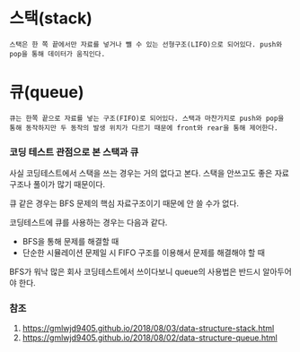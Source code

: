 # 스택(stack)

	스택은 한 쪽 끝에서만 자료를 넣거나 뺄 수 있는 선형구조(LIFO)으로 되어있다. push와 pop을 통해 데이터가 움직인다. 



# 큐(queue)

	큐는 한쪽 끝으로 자료를 넣는 구조(FIFO)로 되어있다. 스택과 마찬가지로 push와 pop을 통해 동작하지만 두 동작의 발생 위치가 다르기 때문에 front와 rear을 통해 제어한다.





### 코딩 테스트 관점으로 본 스택과 큐

사실 코딩테스트에서 스택을 쓰는 경우는 거의 없다고 본다. 스택을 안쓰고도 좋은 자료구조나 풀이가 많기 때문이다.

큐 같은 경우는 BFS 문제의 핵심 자료구조이기 때문에 안 쓸 수가 없다.

코딩테스트에 큐를 사용하는 경우는 다음과 같다.
- BFS을 통해 문제를 해결할 때
- 단순한 시뮬레이션 문제일 시 FIFO 구조를 이용해서 문제를 해결해야 할 때

BFS가 워낙 많은 회사 코딩테스트에서 쓰이다보니 queue의 사용법은 반드시 알아두어야 한다.



### 참조

1. https://gmlwjd9405.github.io/2018/08/03/data-structure-stack.html
2. https://gmlwjd9405.github.io/2018/08/02/data-structure-queue.html